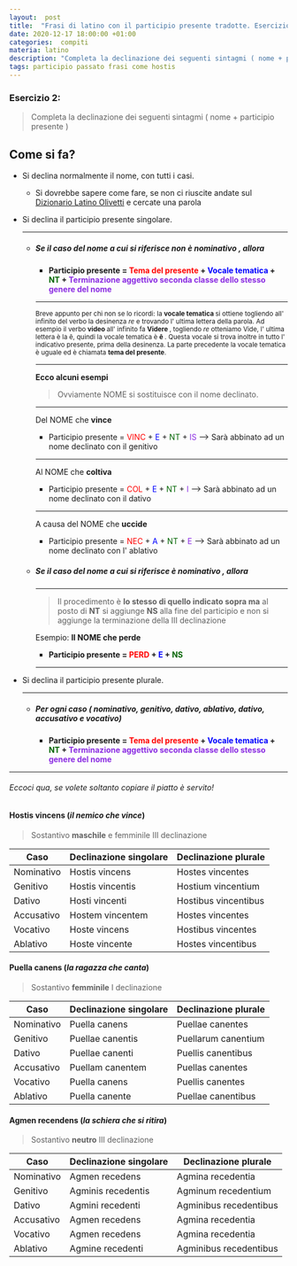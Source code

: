 ```yaml
---
layout:  post
title:  "Frasi di latino con il participio presente tradotte. Esercizio 2 a pagina 290."
date: 2020-12-17 18:00:00 +01:00
categories:  compiti
materia: latino
description: "Completa la declinazione dei seguenti sintagmi ( nome + participio presente )"
tags: participio passato frasi come hostis
---
```


### Esercizio 2:
> Completa la declinazione dei seguenti sintagmi ( nome + participio presente )

## Come si fa?

- Si declina normalmente il nome, con tutti i casi.
    - Si dovrebbe sapere come fare, se non ci riuscite andate sul [Dizionario Latino Olivetti](https://www.dizionario-latino.com/dizionario-latino-flessione.php?) e cercate una parola
- Si declina il participio presente singolare.

    ---

    - ##### Se il **caso del nome** a cui si riferisce **non è nominativo** , allora 
        - **Participio presente = <span style="color:red"> Tema del presente </span> + <span style="color:blue"> Vocale tematica </span> + <span style="color:darkgreen"> NT </span> + <span style="color:blueviolet"> Terminazione aggettivo seconda classe dello stesso genere del nome</span>**
        
        ---
        
        <sub> Breve appunto per chi non se lo ricordi: la <b> vocale tematica </b> si ottiene togliendo all' infinito del verbo la desinenza _re_ e trovando l' ultima lettera della parola. Ad esempio il verbo <b> video </b> all' infinito fa <b> Videre </b>, togliendo <i> re </i> otteniamo Vide, l' ultima lettera è la ē, quindi la vocale tematica è <b> ē </b>. Questa vocale si trova inoltre in tutto l' indicativo presente, prima della desinenza. La parte precedente la vocale tematica è uguale ed è chiamata <b> tema del presente</b>. </sub>
        
        ---
        
        **Ecco alcuni esempi**
        > Ovviamente NOME si sostituisce con il nome declinato.
        
        ---
        
        Del NOME che **vince**
        
        - Participio presente = <span style="color:red"> VINC </span> + <span style="color:blue"> E </span> + <span style="color:darkgreen"> NT </span> + <span style="color:blueviolet"> IS </span> --> Sarà abbinato ad un nome declinato con il genitivo
        
        ---
        
        Al NOME che **coltiva**
        
        - Participio presente = <span style="color:red"> COL </span> + <span style="color:blue"> E </span> + <span style="color:darkgreen"> NT </span> + <span style="color:blueviolet"> I </span> --> Sarà abbinato ad un nome declinato con il dativo
        
        ---
        
        A causa del NOME che **uccide**
        
        - Participio presente = <span style="color:red"> NEC </span> + <span style="color:blue"> A </span> + <span style="color:darkgreen"> NT </span> + <span style="color:blueviolet"> E </span> --> Sarà abbinato ad un nome declinato con l' ablativo
    - ##### Se il **caso del nome** a cui si riferisce **è nominativo** , allora
    
        ---
        
        > Il procedimento è **lo stesso di quello indicato sopra ma** al posto di **NT** si aggiunge **NS** alla fine del participio e non si aggiunge la terminazione della III declinazione
        
        Esempio: **Il NOME che perde**
        
        - **Participio presente = <span style="color:red"> PERD </span> + <span style="color:blue"> E </span> + <span style="color:darkgreen"> NS </span>**
        
        ---
- Si declina il participio presente plurale.
    
    ---
    
    - ##### Per ogni caso ( nominativo, genitivo, dativo, ablativo, dativo, accusativo e vocativo)
        - **Participio presente = <span style="color:red"> Tema del presente </span> + <span style="color:blue"> Vocale tematica </span> + <span style="color:darkgreen"> NT </span> + <span style="color:blueviolet"> Terminazione aggettivo seconda classe dello stesso genere del nome </span>**
        
---

###### Eccoci qua, se volete soltanto copiare il piatto è servito!
        

#### Hostis vincens (_il nemico che vince_)
> Sostantivo **maschile** e femminile III declinazione

Caso|Declinazione singolare|Declinazione plurale|
|---|---|---|
Nominativo|Hostis vincens|Hostes vincentes
Genitivo|Hostis vincentis|Hostium vincentium
Dativo|Hosti vincenti|Hostibus vincentibus
Accusativo|Hostem vincentem|Hostes vincentes
Vocativo|Hoste vincens|Hostibus vincentes
Ablativo|Hoste vincente|Hostes vincentibus

#### Puella canens (_la ragazza che canta_)
>Sostantivo **femminile** I declinazione

Caso|Declinazione singolare|Declinazione plurale|
|---|---|---|
Nominativo|Puella canens|Puellae canentes
Genitivo|Puellae canentis|Puellarum canentium
Dativo|Puellae canenti|Puellis canentibus
Accusativo|Puellam canentem|Puellas canentes
Vocativo|Puella canens|Puellis canentes
Ablativo|Puella canente|Puellae canentibus

#### Agmen recendens (_la schiera che si ritira_)
>Sostantivo **neutro** III declinazione

Caso|Declinazione singolare|Declinazione plurale|
|---|---|---|
Nominativo|Agmen recedens|Agmina recedentia
Genitivo|Agminis recedentis|Agminum recedentium
Dativo|Agmini recedenti|Agminibus recedentibus
Accusativo|Agmen recedens|Agmina recedentia
Vocativo|Agmen recedens|Agmina recedentia
Ablativo|Agmine recedenti|Agminibus recedentibus